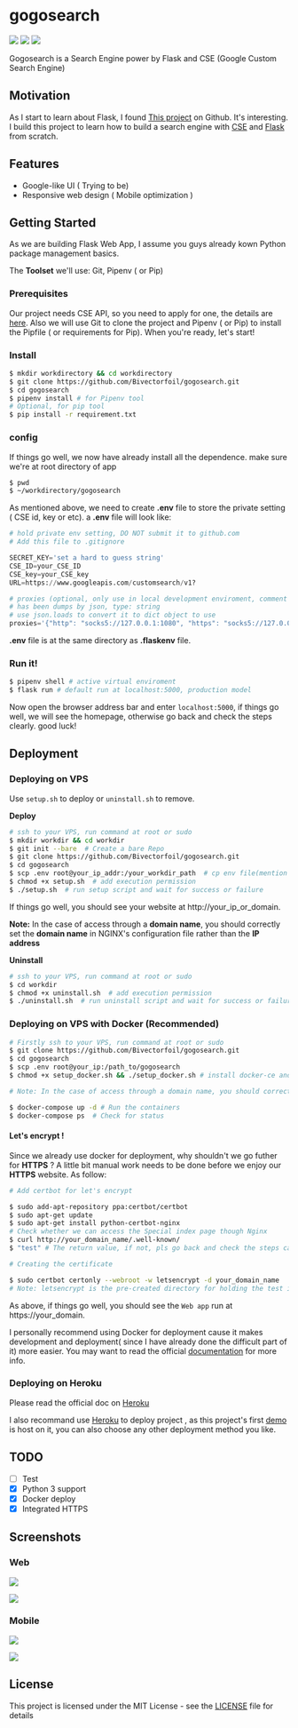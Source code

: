# gogosearch
![](https://img.shields.io/badge/python-2.7%20%7C%203.6-blue.svg) ![](https://img.shields.io/badge/Flask-1.0.2-orange.svg) ![](https://img.shields.io/github/license/mashape/apistatus.svg)

Gogosearch is a Search Engine power by Flask and CSE (Google Custom Search Engine)

## Motivation

As I start to learn about Flask, I found [This project](https://github.com/yrq110/TinyGoogle) on Github. It's interesting. I build this project to learn how to build a search engine with [CSE](https://developers.google.com/custom-search/v1/overview) and [Flask](http://flask.pocoo.org/docs/1.0/) from scratch.

## Features

- Google-like UI ( Trying to be)
- Responsive web design ( Mobile optimization )

## Getting Started

As we are building Flask Web App, I assume you guys already kown Python package management basics.

The **Toolset** we'll use: Git, Pipenv ( or Pip)

### Prerequisites

Our project needs CSE API, so you need to apply for one, the details are [here](https://developers.google.com/custom-search/v1/overview). Also we will use Git to clone the project and Pipenv ( or Pip) to install the Pipfile ( or requirements for Pip). When you're ready, let's start!

### Install

```bash
$ mkdir workdirectory && cd workdirectory
$ git clone https://github.com/Bivectorfoil/gogosearch.git
$ cd gogosearch
$ pipenv install # for Pipenv tool
# Optional, for pip tool
$ pip install -r requirement.txt
```

### config

If things go well, we now have already install all the dependence. make sure we're at root directory of app

```bash
$ pwd
$ ~/workdirectory/gogosearch
```

As mentioned above, we need to create **.env** file to store the private setting ( CSE id, key or etc). a **.env** file will look like:

```python
# hold private env setting, DO NOT submit it to github.com
# Add this file to .gitignore

SECRET_KEY='set a hard to guess string'
CSE_ID=your_CSE_ID
CSE_key=your_CSE_key
URL=https://www.googleapis.com/customsearch/v1?

# proxies (optional, only use in local development enviroment, comment it in production enviroment) 
# has been dumps by json, type: string
# use json.loads to convert it to dict object to use
proxies='{"http": "socks5://127.0.0.1:1080", "https": "socks5://127.0.0.1:1080"}'
```

**.env** file is at the same directory as **.flaskenv** file.

### Run it!

```bash
$ pipenv shell # active virtual enviroment
$ flask run # default run at localhost:5000, production model
```

Now open the browser address bar and enter `localhost:5000`, if things go well, we will see the homepage, otherwise go back and check the steps clearly. good luck!

## Deployment

### Deploying on VPS

Use `setup.sh` to deploy or `uninstall.sh` to remove. 

**Deploy**

```bash
# ssh to your VPS, run command at root or sudo
$ mkdir workdir && cd workdir
$ git init --bare  # Create a bare Repo
$ git clone https://github.com/Bivectorfoil/gogosearch.git
$ cd gogosearch
$ scp .env root@your_ip_addr:/your_workdir_path  # cp env file(mention above) to VPS
$ chmod +x setup.sh  # add execution permission
$ ./setup.sh  # run setup script and wait for success or failure
```

If things go well, you should see your website at http://your_ip_or_domain.

**Note:** In the case of access through a **domain name**, you should correctly set the **domain name** in NGINX's configuration file rather than the **IP address**

**Uninstall**

```bash
# ssh to your VPS, run command at root or sudo
$ cd workdir
$ chmod +x uninstall.sh  # add execution permission
$ ./uninstall.sh  # run uninstall script and wait for success or failure
```

### Deploying on VPS with Docker (Recommended)

```bash
# Firstly ssh to your VPS, run command at root or sudo
$ git clone https://github.com/Bivectorfoil/gogosearch.git
$ cd gogosearch
$ scp .env root@your_ip:/path_to/gogosearch
$ chmod +x setup_docker.sh && ./setup_docker.sh # install docker-ce and docker compose

# Note: In the case of access through a domain name, you should correctly set the domain name in NGINX's configuration file rather than the IP address.

$ docker-compose up -d # Run the containers
$ docker-compose ps  # Check for status
```

#### Let's encrypt !

Since we already use docker for deployment, why shouldn't we go futher for **HTTPS** ? A little bit manual work needs to be done before we enjoy our **HTTPS** website. As follow:

```bash
# Add certbot for let's encrypt

$ sudo add-apt-repository ppa:certbot/certbot
$ sudo apt-get update
$ sudo apt-get install python-certbot-nginx
# Check whether we can access the Special index page though Nginx
$ curl http://your_domain_name/.well-known/
$ "test" # The return value, if not, pls go back and check the steps carefully before continue
```

```bash
# Creating the certificate

$ sudo certbot certonly --webroot -w letsencrypt -d your_domain_name
# Note: letsencrypt is the pre-created directory for holding the test index page which certbot needs to certificate. It should be in the same directory as LICENSE file.
```

As above, if things go well, you should see the `Web app` run at https://your_domain. 

I personally recommend using Docker for deployment cause it makes development and deployment( since I have already done the difficult part of it) more easier. You may want to read the official [documentation](https://docs.docker.com/) for more info.

### Deploying on Heroku

Please read the official doc on [Heroku](https://devcenter.heroku.com/articles/getting-started-with-python)

I also recommand use [Heroku](https://www.heroku.com/) to deploy project , as this project's first [demo](https://gogoso.herokuapp.com/) is host on it, you can also choose any other deployment method you like.

## TODO

- [ ] Test
- [x] Python 3 support
- [x] Docker deploy
- [x] Integrated HTTPS

## Screenshots

### Web

![](./images/web-home.png)

![](./images/web-result.png)

### Mobile

![](./images/mobile-home.png)

![](./images/mobile-result.png)

## License

This project is licensed under the MIT License - see the [LICENSE](./LICENSE) file for details
